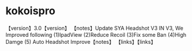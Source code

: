 # kokoispro
 【version】3.0【version】 【notes】Update SYA Headshot V3 IN V3, We Improved following  (1)IpadView (2)Reduce Recoil (3)Fix some Ban (4)High Damge (5) Auto Headshot Improve【notes】 【links】【links】
